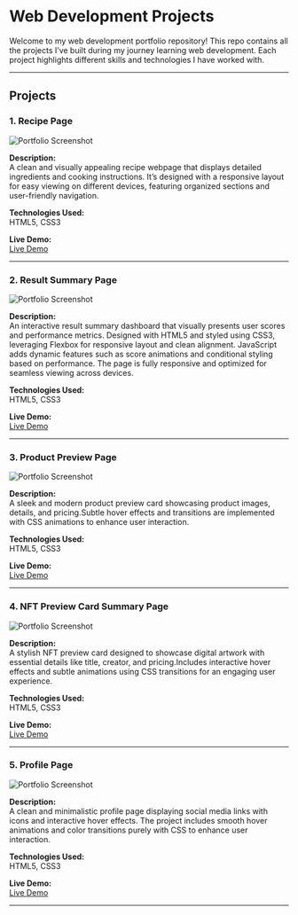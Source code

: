# Web Development Projects 

Welcome to my web development portfolio repository! This repo contains all the projects I’ve built during my journey learning web development. Each project highlights different skills and technologies I have worked with.

---

## Projects

### 1. Recipe Page

![Portfolio Screenshot](images/recipe_page.png)

**Description:**  
A clean and visually appealing recipe webpage that displays detailed ingredients and cooking instructions. It’s designed with a responsive layout for easy viewing on different devices, featuring organized sections and user-friendly navigation.

**Technologies Used:**  
HTML5, CSS3

**Live Demo:**  
[Live Demo](https://dilnajoseph.github.io/web-dev_projects/recipe-page/)

---


### 2. Result Summary Page

![Portfolio Screenshot](images/results_summary.png)

**Description:**  
An interactive result summary dashboard that visually presents user scores and performance metrics. Designed with HTML5 and styled using CSS3, leveraging Flexbox for responsive layout and clean alignment. JavaScript adds dynamic features such as score animations and conditional styling based on performance. The page is fully responsive and optimized for seamless viewing across devices.

**Technologies Used:**  
HTML5, CSS3

**Live Demo:**  
[Live Demo](https://dilnajoseph.github.io/web-dev_projects/result_summary/)

---


### 3. Product Preview Page

![Portfolio Screenshot](images/product_preview_card.png)

**Description:**  
A sleek and modern product preview card showcasing product images, details, and pricing.Subtle hover effects and transitions are implemented with CSS animations to enhance user interaction.

**Technologies Used:**  
HTML5, CSS3

**Live Demo:**  
[Live Demo](https://dilnajoseph.github.io/web-dev_projects/product_preview_card/)

---


### 4. NFT Preview Card Summary Page

![Portfolio Screenshot](images/nft_preview_card.png)

**Description:**  
A stylish NFT preview card designed to showcase digital artwork with essential details like title, creator, and pricing.Includes interactive hover effects and subtle animations using CSS transitions for an engaging user experience.

**Technologies Used:**  
HTML5, CSS3

**Live Demo:**  
[Live Demo](https://dilnajoseph.github.io/web-dev_projects/nft_preview_card/)

---


### 5. Profile Page

![Portfolio Screenshot](images/social_links_profile.png)

**Description:**  
A clean and minimalistic profile page displaying social media links with icons and interactive hover effects. The project includes smooth hover animations and color transitions purely with CSS to enhance user interaction.

**Technologies Used:**  
HTML5, CSS3

**Live Demo:**  
[Live Demo](https://dilnajoseph.github.io/web-dev_projects/2.%20social_links_profile/)

---


